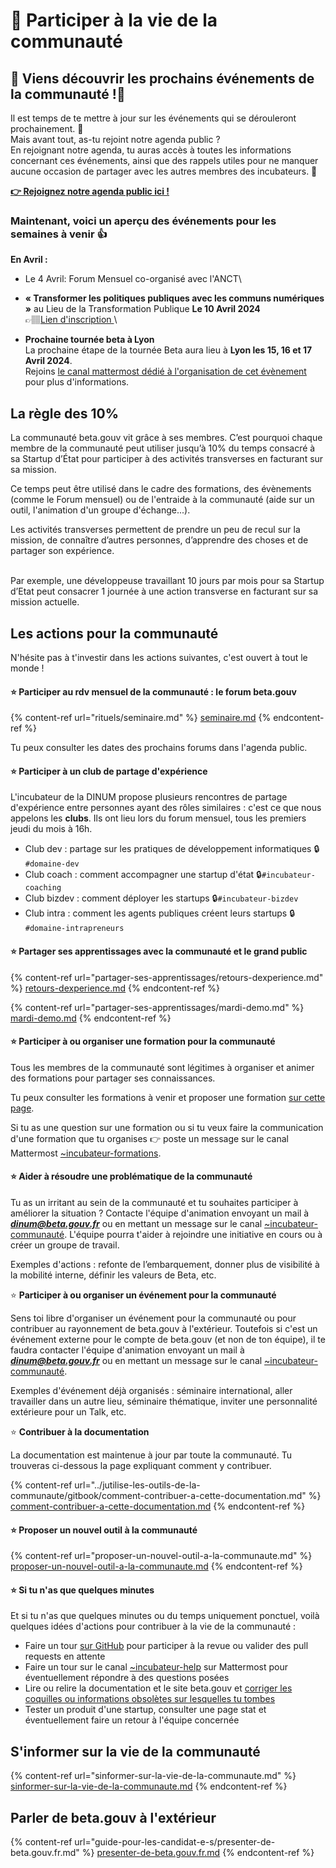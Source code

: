 # 🖖 Participer à la vie de la communauté

## **🎉 Viens découvrir les prochains événements de la communauté !🎉**

Il est temps de te mettre à jour sur les événements qui se dérouleront prochainement. 🚀 \
Mais avant tout, as-tu rejoint notre agenda public ? \
En rejoignant notre agenda, tu auras accès à toutes les informations concernant ces événements, ainsi que des rappels utiles pour ne manquer aucune occasion de partager avec les autres membres des incubateurs. 📅

[**👉 Rejoignez notre agenda public ici !**](https://calendar.google.com/calendar/u/0/embed?src=0ieonqap1r5jeal5ugeuhoovlg@group.calendar.google.com\&ctz=Europe/Paris)



### Maintenant, voici un aperçu des événements pour les semaines à venir :thumbsup:





**En Avril :**&#x20;

* Le 4 Avril: Forum Mensuel co-organisé avec l'ANCT\

* **« Transformer les politiques publiques avec les communs numériques »** au Lieu de la Transformation Publique **Le 10 Avril 2024** \
  👉🏽[Lien d'inscription ](https://www.eventbrite.com/e/billets-transformer-les-politiques-publiques-avec-les-communs-numeriques-851345616657)\

* **Prochaine tournée beta à Lyon** \
  La prochaine étape de la tournée Beta aura lieu à **Lyon les 15, 16 et 17 Avril 2024**.\
  Rejoins [le canal mattermost dédié à l'organisation de cet évènement](https://mattermost.incubateur.net/betagouv/channels/tmp-lyon-tournee-beta-2024) pour plus d'informations.&#x20;

##

## La règle des 10%

La communauté beta.gouv vit grâce à ses membres. C’est pourquoi chaque membre de la communauté peut utiliser jusqu’à 10% du temps consacré à sa Startup d’État pour participer à des activités transverses en facturant sur sa mission.

Ce temps peut être utilisé dans le cadre des formations, des évènements (comme le Forum mensuel) ou de l'entraide à la communauté (aide sur un outil, l'animation d'un groupe d'échange...).

Les activités transverses permettent de prendre un peu de recul sur la mission, de connaître d’autres personnes, d’apprendre des choses et de partager son expérience.&#x20;

\
Par exemple, une développeuse travaillant 10 jours par mois pour sa Startup d’Etat peut consacrer 1 journée à une action transverse en facturant sur sa mission actuelle.

## Les actions pour la communauté

N'hésite pas à t'investir dans les actions suivantes, c'est ouvert à tout le monde !

#### ⭐️ Participer au rdv mensuel de la communauté : le forum beta.gouv

{% content-ref url="rituels/seminaire.md" %}
[seminaire.md](rituels/seminaire.md)
{% endcontent-ref %}

Tu peux consulter les dates des prochains forums dans l'agenda public.

#### ⭐️ Participer à un club de partage d'expérience

L'incubateur de la DINUM propose plusieurs rencontres de partage d'expérience entre personnes ayant des rôles similaires : c'est ce que nous appelons les **clubs**. Ils ont lieu lors du forum mensuel, tous les premiers jeudi du mois à 16h.

* Club dev : partage sur les pratiques de développement informatiques 🔒`#domaine-dev`&#x20;
* Club coach : comment accompagner une startup d'état 🔒`#incubateur-coaching`&#x20;
* Club bizdev : comment déployer les startups 🔒`#incubateur-bizdev`
* Club intra : comment les agents publiques créent leurs startups 🔒`#domaine-intrapreneurs`

#### ⭐️ Partager ses apprentissages avec la communauté et le grand public

{% content-ref url="partager-ses-apprentissages/retours-dexperience.md" %}
[retours-dexperience.md](partager-ses-apprentissages/retours-dexperience.md)
{% endcontent-ref %}

{% content-ref url="partager-ses-apprentissages/mardi-demo.md" %}
[mardi-demo.md](partager-ses-apprentissages/mardi-demo.md)
{% endcontent-ref %}

#### ⭐️ Participer à ou organiser une formation pour la communauté

Tous les membres de la communauté sont légitimes à organiser et animer des formations pour partager ses connaissances.

Tu peux consulter les formations à venir et proposer une formation [sur cette page](../se-former/les-formations-a-venir/).&#x20;

Si tu as une question sur une formation ou si tu veux faire la communication d'une formation que tu organises 👉 poste un message sur le canal Mattermost [\~incubateur-formations](https://mattermost.incubateur.net/betagouv/channels/incubateur-formations).

#### ⭐️ Aider à **résoudre une problématique** de la communauté

Tu as un irritant au sein de la communauté et tu souhaites participer à améliorer la situation ? Contacte l'équipe d'animation envoyant un mail à _**dinum@beta.gouv.fr**_ ou en mettant un message sur le canal [\~incubateur-communauté](https://mattermost.incubateur.net/betagouv/channels/incubateur-communautexp). L'équipe pourra t'aider à rejoindre une initiative en cours ou à créer un groupe de travail.&#x20;

Exemples d'actions : refonte de l’embarquement, donner plus de visibilité à la mobilité interne, définir les valeurs de Beta, etc.

⭐️ **Participer à ou organiser un événement pour la communauté**

Sens toi libre d'organiser un événement pour la communauté ou pour contribuer au rayonnement de beta.gouv à l'extérieur. Toutefois si c'est un événement externe pour le compte de beta.gouv (et non de ton équipe), il te faudra contacter l'équipe d'animation envoyant un mail à _**dinum@beta.gouv.fr**_ ou en mettant un message sur le canal [\~incubateur-communauté](https://mattermost.incubateur.net/betagouv/channels/incubateur-communautexp).

Exemples d'événement déjà organisés : séminaire international, aller travailler dans un autre lieu, séminaire thématique, inviter une personnalité extérieure pour un Talk, etc.

⭐️ **Contribuer à la documentation**&#x20;

La documentation est maintenue à jour par toute la communauté. Tu trouveras ci-dessous la page expliquant comment y contribuer.&#x20;

{% content-ref url="../jutilise-les-outils-de-la-communaute/gitbook/comment-contribuer-a-cette-documentation.md" %}
[comment-contribuer-a-cette-documentation.md](../jutilise-les-outils-de-la-communaute/gitbook/comment-contribuer-a-cette-documentation.md)
{% endcontent-ref %}

#### ⭐️ Proposer un nouvel outil à la communauté

{% content-ref url="proposer-un-nouvel-outil-a-la-communaute.md" %}
[proposer-un-nouvel-outil-a-la-communaute.md](proposer-un-nouvel-outil-a-la-communaute.md)
{% endcontent-ref %}

#### ⭐️ Si tu n'as que quelques minutes

Et si tu n'as que quelques minutes ou du temps uniquement ponctuel, voilà quelques idées d'actions pour contribuer à la vie de la communauté :

* Faire un tour [sur GitHub](https://github.com/betagouv/beta.gouv.fr/pulls) pour participer à la revue ou valider des pull requests en attente
* Faire un tour sur le canal [\~incubateur-help](https://mattermost.incubateur.net/betagouv/channels/incubateur-help) sur Mattermost pour éventuellement répondre à des questions posées
* Lire ou relire la documentation et le site beta.gouv et [corriger les coquilles ou informations obsolètes sur lesquelles tu tombes](../jutilise-les-outils-de-la-communaute/gitbook/comment-contribuer-a-cette-documentation.md)
* Tester un produit d'une startup, consulter une page stat et éventuellement faire un retour à l'équipe concernée

## S'informer sur la vie de la communauté

{% content-ref url="sinformer-sur-la-vie-de-la-communaute.md" %}
[sinformer-sur-la-vie-de-la-communaute.md](sinformer-sur-la-vie-de-la-communaute.md)
{% endcontent-ref %}

## Parler de beta.gouv à l'extérieur

{% content-ref url="guide-pour-les-candidat-e-s/presenter-de-beta.gouv.fr.md" %}
[presenter-de-beta.gouv.fr.md](guide-pour-les-candidat-e-s/presenter-de-beta.gouv.fr.md)
{% endcontent-ref %}

